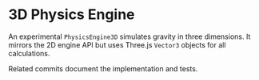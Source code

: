 # 3D Physics Engine

An experimental `PhysicsEngine3D` simulates gravity in three dimensions. It mirrors the 2D engine API but uses Three.js `Vector3` objects for all calculations.

Related commits document the implementation and tests.
